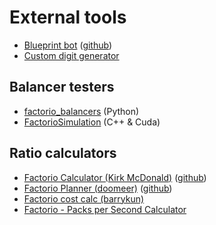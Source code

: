 # External tools

*   [Blueprint bot](https://top.gg/bot/310607046020169729)
    ([github](https://github.com/demodude4u/Factorio-FBSR))
*   [Custom digit generator](https://tij.men/factorio/blueprint-tools/custom-digits/)


## Balancer testers

*   [factorio_balancers](https://github.com/tzwaan/factorio_balancers) (Python)
*   [FactorioSimulation](https://github.com/d4rkc0d3r/FactorioSimulation/releases) (C++ & Cuda)

## Ratio calculators

*   [Factorio Calculator (Kirk McDonald)](https://kirkmcdonald.github.io/)
    ([github](https://github.com/KirkMcDonald/kirkmcdonald.github.io))
*   [Factorio Planner (doomeer)](https://doomeer.com/factorio/)
    ([github](https://github.com/doomeer/factorio))
*   [Factorio cost calc (barrykun)](http://barrykun.com/factorio/calc/)
*   [Factorio - Packs per Second Calculator](https://codepen.io/Tickthokk/full/NBbKPZ/)

